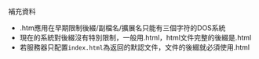 補充資料
- .htm應用在早期限制後綴/副檔名/擴展名只能有三個字符的DOS系統
- 現在的系統對後綴沒有特別限制，一般用.html，html文件完整的後綴是.html
- 若服務器只配置`index.html`為返回的默認文件，文件的後綴就必須使用.html